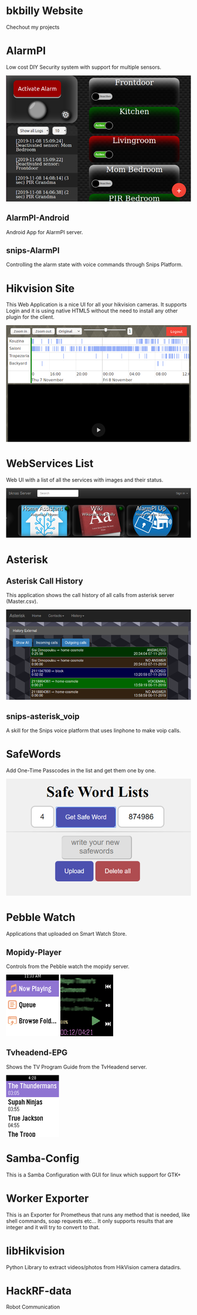 # bkbilly Website

Chechout my projects

# AlarmPI
Low cost DIY Security system with support for multiple sensors.

![image](/images/alarmpi.png)

## AlarmPI-Android
Android App for AlarmPI server.

## snips-AlarmPI
Controlling the alarm state with voice commands through Snips Platform.

# Hikvision Site
This Web Application is a nice UI for all your hikvision cameras. It supports Login and it is using native HTML5 without the need to install any other plugin for the client.

![image](/images/hikvisioncameras.png)

# WebServices List
Web UI with a list of all the services with images and their status.

![image](/images/Services%20List.png)

# Asterisk
## Asterisk Call History
This application shows the call history of all calls from asterisk server (Master.csv).

![image](/images/AsteriskHistory.png)

## snips-asterisk_voip
A skill for the Snips voice platform that uses linphone to make voip calls.

# SafeWords
Add One-Time Passcodes in the list and get them one by one.

![image](/images/safewords.PNG)

# Pebble Watch
Applications that uploaded on Smart Watch Store.

## Mopidy-Player
Controls from the Pebble watch the mopidy server.

![](images/pebbleHome.png)
![](images/pebblePlaying.png)

## Tvheadend-EPG
Shows the TV Program Guide from the TvHeadend server.

![](images/tvheadendPrograms.png)

# Samba-Config
This is a Samba Configuration with GUI for linux which support for GTK+

# Worker Exporter
This is an Exporter for Prometheus that runs any method that is needed, like shell commands, soap requests etc... It only supports results that are integer and it will try to convert to that.

# libHikvision
Python Library to extract videos/photos from HikVision camera datadirs.

# HackRF-data
Robot Communication 
